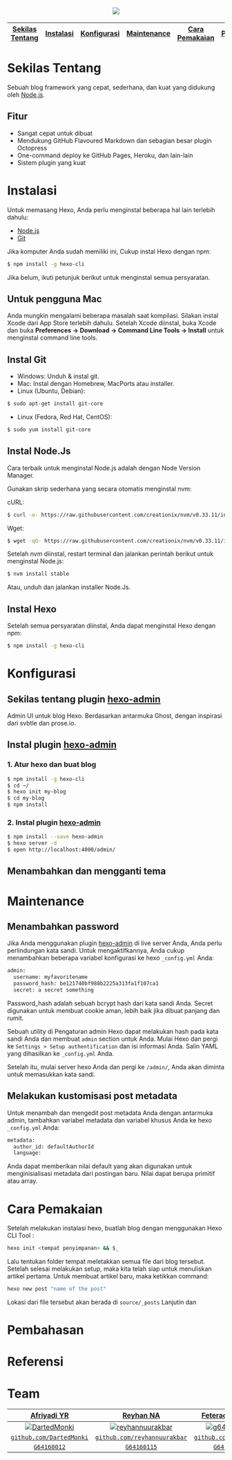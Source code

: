 <h1 align="center"><img src="https://oded.blog/images/2017/07/hexo-logo.png"></h1>

[Sekilas Tentang](#sekilas-tentang) | [Instalasi](#instalasi) | [Konfigurasi](#konfigurasi) | [Maintenance](#maintenance) | [Cara Pemakaian](#cara-pemakaian) | [Pembahasan](#pembahasan) | [Referensi](#referensi) | [Team](#team)
:---:|:---:|:---:|:---:|:---:|:---:|:---:|:---:

# Sekilas Tentang
Sebuah blog framework yang cepat, sederhana, dan kuat yang didukung oleh [Node.js](https://nodejs.org).

## Fitur
- Sangat cepat untuk dibuat
- Mendukung GitHub Flavoured Markdown dan sebagian besar plugin Octopress
- One-command deploy ke GitHub Pages, Heroku, dan lain-lain
- Sistem plugin yang kuat


# Instalasi
Untuk memasang Hexo, Anda perlu menginstal beberapa hal lain terlebih dahulu:
- [Node.js](https://nodejs.org)
- [Git](https://git-scm.com)

Jika komputer Anda sudah memiliki ini, Cukup instal Hexo dengan npm:

``` bash
$ npm install -g hexo-cli 
```

Jika belum, ikuti petunjuk berikut untuk menginstal semua persyaratan.

## Untuk pengguna Mac
Anda mungkin mengalami beberapa masalah saat kompilasi. Silakan instal Xcode dari App Store terlebih dahulu. Setelah Xcode diinstal, buka Xcode dan buka **Preferences -> Download -> Command Line Tools -> Install** untuk menginstal command line tools.

## Instal Git
- Windows: Unduh & instal git.
- Mac: Instal dengan Homebrew, MacPorts atau installer.
- Linux (Ubuntu, Debian): 
``` bash
$ sudo apt-get install git-core
```
- Linux (Fedora, Red Hat, CentOS): 
``` bash
$ sudo yum install git-core
```
## Instal Node.Js
Cara terbaik untuk menginstal Node.js adalah dengan Node Version Manager.

Gunakan skrip sederhana yang secara otomatis menginstal nvm:

cURL:
``` bash
$ curl -o- https://raw.githubusercontent.com/creationix/nvm/v0.33.11/install.sh | bash
```
Wget:
``` bash
$ wget -qO- https://raw.githubusercontent.com/creationix/nvm/v0.33.11/install.sh | bash
```
Setelah nvm diinstal, restart terminal dan jalankan perintah berikut untuk menginstal Node.js:
``` bash
$ nvm install stable
```

Atau, unduh dan jalankan installer Node.Js.
## Instal Hexo
Setelah semua persyaratan diinstal, Anda dapat menginstal Hexo dengan npm:

``` bash
$ npm install -g hexo-cli 
```
# Konfigurasi

## Sekilas tentang plugin [hexo-admin](https://github.com/jaredly/hexo-admin)
Admin UI untuk blog Hexo. Berdasarkan antarmuka Ghost, dengan inspirasi dari svbtle dan prose.io.
## Instal plugin [hexo-admin](https://github.com/jaredly/hexo-admin)
### 1. Atur hexo dan buat blog
``` bash
$ npm install -g hexo-cli
$ cd ~/
$ hexo init my-blog
$ cd my-blog
$ npm install
```
### 2. Instal plugin [hexo-admin](https://github.com/jaredly/hexo-admin)
``` bash
$ npm install --save hexo-admin
$ hexo server -d
$ open http://localhost:4000/admin/
```
## Menambahkan dan mengganti tema


# Maintenance
## Menambahkan password
Jika Anda menggunakan plugin [hexo-admin](https://github.com/jaredly/hexo-admin) di live server Anda, Anda perlu perlindungan kata sandi. Untuk mengaktifkannya, Anda cukup menambahkan beberapa variabel konfigurasi ke hexo `_config.yml` Anda:
``` bash
admin:
  username: myfavoritename
  password_hash: be121740bf988b2225a313fa1f107ca1
  secret: a secret something
```
Password_hash adalah sebuah bcrypt hash dari kata sandi Anda. Secret digunakan untuk membuat cookie aman, lebih baik jika dibuat panjang dan rumit.

Sebuah utility di Pengaturan admin Hexo dapat melakukan hash pada kata sandi Anda dan membuat `admin` section untuk Anda. Mulai Hexo dan pergi ke `Settings > Setup authentification` dan isi informasi Anda. Salin YAML yang dihasilkan ke `_config.yml` Anda.

Setelah itu, mulai server hexo Anda dan pergi ke `/admin/`, Anda akan diminta untuk memasukkan kata sandi.

## Melakukan kustomisasi post metadata
Untuk menambah dan mengedit post metadata Anda dengan antarmuka admin, tambahkan variabel metadata dan variabel khusus Anda ke hexo `_config.yml` Anda:
``` bash
metadata:
  author_id: defaultAuthorId
  language:
```
Anda dapat memberikan nilai default yang akan digunakan untuk menginisialisasi metadata dari postingan baru. Nilai dapat berupa primitif atau array.

# Cara Pemakaian
Setelah melakukan instalasi hexo, buatlah blog dengan menggunakan Hexo CLI Tool :
``` bash
hexo init <tempat penyimpanan> && $_
```
Lalu tentukan folder tempat meletakkan semua file dari blog tersebut.
Setelah selesai melakukan setup, maka kita telah siap untuk menuliskan artikel pertama. 
Untuk membuat artikel baru, maka ketikkan command: 
``` bash
hexo new post "name of the post"
``` 
Lokasi dari file tersebut akan berada di `source/_posts`
Lanjutin dan
  

# Pembahasan

# Referensi

# Team
| <a href="https://github.com/DartedMonki" target="_blank">**Afriyadi YR**</a> | <a href="https://github.com/reyhannuurakbar" target="_blank">**Reyhan NA**</a> | <a href="https://github.com/g64160084" target="_blank">**Feterachman BY**</a> | <a href="https://github.com/MarsaMD" target="_blank">**Marsa MD**</a> |
|:---:|:---:|:---:|:---:|
| [![DartedMonki](https://avatars1.githubusercontent.com/u/12370632?s=200&v=4)](https://github.com/DartedMonki)    | [![reyhannuurakbar](https://avatars0.githubusercontent.com/u/29391870?s=200&v=4)](https://github.com/reyhannuurakbar) | [![g64160084](https://0.academia-photos.com/40101472/10977819/12251331/s200_feterachman.berlian_yahya.jpg_oh_14800c1f6d96e6ef3d396437414cb62c_oe_56e1af29)](https://github.com/g64160084)  | [![MarsaMD](https://avatars3.githubusercontent.com/u/29392189?s=200&v=4)](https://github.com/MarsaMD)  |
| <a href="https://github.com/DartedMonki" target="_blank">`github.com/DartedMonki`</a> | <a href="https://github.com/reyhannuurakbar" target="_blank">`github.com/reyhannuurakbar`</a> | <a href="https://github.com/g64160084" target="_blank">`github.com/g64160084`</a> | <a href="https://github.com/MarsaMD" target="_blank">`github.com/MarsaMD`</a> |
| <a href="https://github.com/DartedMonki" target="_blank">`G64160012`</a> | <a href="https://github.com/reyhannuurakbar" target="_blank">`G64160115`</a> | <a href="https://github.com/g64160084" target="_blank">`G64160084`</a> | <a href="https://github.com/MarsaMD" target="_blank">`G64160040`</a> |
